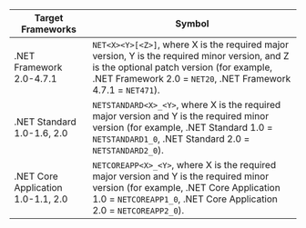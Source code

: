 | Target Frameworks          | Symbol |
| -------------------------- | ------ |
| .NET Framework 2.0-4.7.1   | `NET<X><Y>[<Z>]`, where X is the required major version, Y is the required minor version, and Z is the optional patch version (for example, .NET Framework 2.0 = `NET20`, .NET Framework 4.7.1 = `NET471`). |
| .NET Standard 1.0-1.6, 2.0 | `NETSTANDARD<X>_<Y>`, where X is the required major version and Y is the required minor version (for example, .NET Standard 1.0 = `NETSTANDARD1_0`, .NET Standard 2.0 = `NETSTANDARD2_0`). |
| .NET Core Application 1.0-1.1, 2.0 | `NETCOREAPP<X>_<Y>`, where X is the required major version and Y is the required minor version (for example, .NET Core Application 1.0 = `NETCOREAPP1_0`, .NET Core Application 2.0 = `NETCOREAPP2_0`). |
